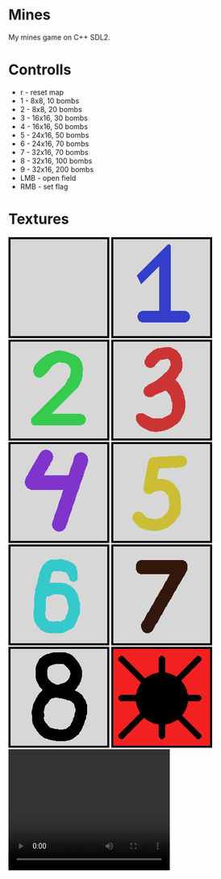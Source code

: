 # Mines
My mines game on C++ SDL2.

# Controlls
<ul>
    <li>r - reset map</li>
    <li>1 - 8x8, 10 bombs</li>
    <li>2 - 8x8, 20 bombs</li>
    <li>3 - 16x16, 30 bombs</li>
    <li>4 - 16x16, 50 bombs</li>
    <li>5 - 24x16, 50 bombs</li>
    <li>6 - 24x16, 70 bombs</li>
    <li>7 - 32x16, 70 bombs</li>
    <li>8 - 32x16, 100 bombs</li>
    <li>9 - 32x16, 200 bombs</li>
    <li>LMB - open field</li>
    <li>RMB - set flag</li>
</ul>

# Textures
<img src="assets/field0.png">
<img src="assets/field1.png">
<img src="assets/field2.png">
<img src="assets/field3.png">
<img src="assets/field4.png">
<img src="assets/field5.png">
<img src="assets/field6.png">
<img src="assets/field7.png">
<img src="assets/field8.png">
<img src="assets/field9.png">

<video width="320" height="240" autoplay>
  <source src="./letsplay.mp4" type="video/mp4">
</video> 
